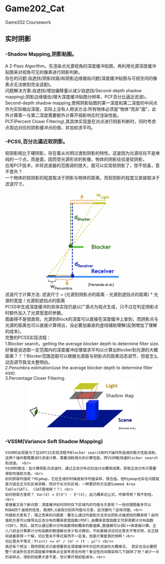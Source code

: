 # Game202_Cat
Game202 Coursework

## 实时阴影
    
### -Shadow Mapping,阴影贴图。
A 2-Pass Algorithm。先渲染点光源视角的深度缓冲贴图，再利用光源深度缓冲贴图来对视角可见的像素进行阴影判断。<br>
存在的问题:自遮挡(阴影纹路)和阴影边缘锯齿问题(深度缓冲贴图与可视空间的像素点无法做到完全适配)。<br>
问题解决方案:自遮挡(增加偏移量以减少自遮挡/Second-depth shadow mapping);阴影边缘锯齿(增大深度缓冲贴图分辨率，PCF百分比逼近滤波)。<br>
Second-depth shadow mapping,使用阴影贴图的第一深度和第二深度的中间点作为实际输出深度。实际上没有人用该方法:所有物体必须是"物体"而非"面"，此外计算第一与第二深度需要额外计算开销影响实时渲染性能。<br>
PCF(Percent Closer Filtering),其具体实现是在对点进行阴影判断时，同时考虑点周边对应的阴影缓冲点的值，并加权求平均。<br>
### -PCSS,百分比逼近软阴影。
软阴影相比于硬阴影，存在着从光明过渡到阴影的特性。这是因为光源往往不是单纯的一个点，而是面，因而受光源形状的影像，物体的阴影往往是软阴影。<br>
应用PCF技术，并将滤波器的范围调的很大，就可以实现软阴影了，惊不惊喜，意不意外？<br>
一个物体的软阴影的程度取决于阴影与物体的距离，而软阴影的程度又直接取决于滤波尺寸。<br>
<div align = center>
<img src="https://github.com/CsbDontLikeCode/Game202_Cat/blob/main/homework0/images/PCSS.png" width="240">
</div>
滤波尺寸计算方法: 滤波尺寸 = (光源到阴影点的距离 - 光源到遮挡点的距离) * 光源的宽度 / 光源到遮挡点的距离<br>
PCSS中生成深度缓冲的具体实现仍是以广源点为视点生成，只不过在判定阴影点时额外加入了光源宽度的参数。<br>
图画得不是很直观，光源到Block的深度可以直接在深度缓冲上查到，而阴影点与光源的距离也可以直接计算得出，没必要加垂直的虚线辅助理解(反倒增加了理解的成本)。<br>
完整的PCSS实现流程：<br>
1.Blocker search，getting the average blocker depth to determine filter size.好像是说选取一定范围内的深度缓冲纹理值求平均以计算出Blocker到光源的大概距离？？？Blocker范围选取可以根据光源面与阴影点的距离动态调节，但是怎么动态调节我没太整明白。<br>
2.Penumbra estimation(use the average blocker depth to determine filter size).<br>
3.Percentage Closer Filtering.<br>
<div align = center>
<img src="https://github.com/CsbDontLikeCode/Game202_Cat/blob/main/homework0/images/BlockerChosenRange.png" width="360">
</div>

### -VSSM(Variance Soft Shadow Mapping)
    VSSM的出现是为了应对PCSS实现流程中Blocker search和PCF操作所造成的极大性能消耗。这两个操作都需要进行滤波计算，需要消耗很大的计算性能。而VSSM能快速Blocker search和滤波。 <br>
    VSSM的做法：在计算阴影点滤波时，通过正态分布近似估计出概率结果。获取正态分布只需要得到均值和方差。<br>
    如何获取均值呢？Mipmap，它在生成的时候就有作均值采样，很合适。但Mipmap也存在问题就是只适合正方形区域求解，而对于长方形区域，一种更好的方法是Summed Area Table(SAT)。 (SAT是啥呀？？) <br>
    如何获取方差呢？ Var(X) = E(X²) - E²(X); 此乃概率论公式，咋推导呢？我不到哇。<br>
    紧接着又有个新问题：深度缓冲如何同时存下区域内的均值与方差呢？一张纹理图最多可以RGBA四个波段的信息，我用R,G波段分别存均值与方差，这河狸吗？这恒河狸。<br>
    均值和方差有了，随之而来的问题是：要怎么通过均值和方法求出阴影点被遮挡的概率呢？由均值和方差可以推导出正态分布的概率密度函数(PDF),由概率密度函数又可获得累计分布函数(CDF)。而后，就可以通过累计分布函数得到概率的数值解,数值解可以调C++库直接计算。正儿八经去计算累计分布函数的数值解也多少有点费劲，不如直接试试切比雪夫不等式吧，反正就将就着获得一个解，切比雪夫不等式虽然不一定准，但是计算是真的快啊！<br>
    切比雪夫不等式：P(x>t) <= σ² / (σ² + (t - μ)²) <br>>
    我还有个想法：既然阴影点只是想要其在深度缓冲中对应的滤波的大概情况， 其实也没必要把整个滤波所包含的深度缓冲像素点全部考虑在内吧？象征性的间隔采样几下就OK了吧？减少一半的采样点，得到的结果大差不差，但计算开销却能减半。<br>
